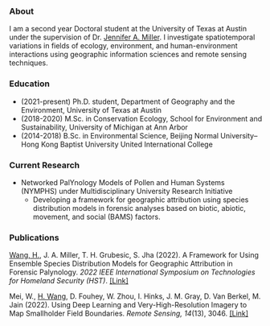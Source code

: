 ### About

I am a second year Doctoral student at the University of Texas at Austin under the supervision of Dr. <a target="_blank" href="https://liberalarts.utexas.edu/geography/faculty/jam5889">Jennifer A. Miller</a>. I investigate spatiotemporal variations in fields of ecology, environment, and human-environment interactions using geographic information sciences and remote sensing techniques. 

### Education

- (2021-present) Ph.D. student, Department of Geography and the Environment, University of Texas at Austin
- (2018-2020) M.Sc. in Conservation Ecology, School for Environment and Sustainability, University of Michigan at Ann Arbor
- (2014-2018) B.Sc. in Environmental Science, Beijing Normal University–Hong Kong Baptist University United International College

### Current Research 
- Networked PalYnology Models of Pollen and Human Systems (NYMPHS) under Multidisciplinary University Research Initiative
  - Developing a framework for geographic attribution using species distribution models in forensic analyses based on biotic, abiotic, movement, and social (BAMS) factors. 

### Publications
<!-- <ins>Wang, H.</ins>, J. A. Miller, T. H. Grubesic, S. Jha (In Press). Using Habitat Suitability Models for Multiscale Forensic Geolocation Analysis. <i>Transactions in GIS</i>. <a target="_blank" href="">[Link]</a> -->

<ins>Wang, H.</ins>, J. A. Miller, T. H. Grubesic, S. Jha (2022). A Framework for Using Ensemble Species Distribution Models for Geographic Attribution in Forensic Palynology. <i>2022 IEEE International Symposium on Technologies for Homeland Security (HST)</i>. <a target="_blank" href="https://ieeexplore.ieee.org/abstract/document/10025427">[Link]</a>

Mei, W., <ins>H. Wang</ins>, D. Fouhey, W. Zhou, I. Hinks, J. M. Gray, D. Van Berkel, M. Jain (2022). Using Deep Learning and Very-High-Resolution Imagery to Map Smallholder Field Boundaries. <i>Remote Sensing, 14</i>(13), 3046. <a target="_blank" href="https://doi.org/10.3390/rs14133046">[Link]</a>

